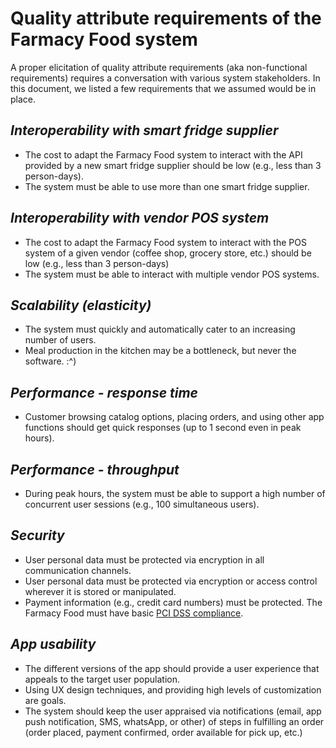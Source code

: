 # Quality attribute requirements of the Farmacy Food system

A proper elicitation of quality attribute requirements (aka non-functional requirements) requires a conversation with 
various system stakeholders. 
In this document, we listed a few requirements that we assumed would be in place. 

## *Interoperability with smart fridge supplier* 
- The cost to adapt the Farmacy Food system to interact with the API provided by a new smart fridge supplier should be 
low (e.g., less than 3 person-days).
- The system must be able to use more than one smart fridge supplier. 

## *Interoperability with vendor POS system* 
- The cost to adapt the Farmacy Food system to interact with the POS system of a given vendor (coffee shop, grocery 
store, etc.) should be low (e.g., less than 3 person-days)
- The system must be able to interact with multiple vendor POS systems. 

## *Scalability (elasticity)*
- The system must quickly and automatically cater to an increasing number of users.
- Meal production in the kitchen may be a bottleneck, but never the software.  :^) 

## *Performance - response time* 
- Customer browsing catalog options, placing orders, and using other app functions should get quick responses (up to 1 second even in peak hours).  

## *Performance - throughput* 
- During peak hours, the system must be able to support a high number of concurrent user sessions (e.g., 100 simultaneous users). 

## *Security*
- User personal data must be protected via encryption in all communication channels. 
- User personal data must be protected via encryption or access control wherever it is stored or manipulated. 
- Payment information (e.g., credit card numbers) must be protected. The Farmacy Food must have basic [PCI DSS compliance](https://en.wikipedia.org/wiki/Payment_Card_Industry_Data_Security_Standard). 

## *App usability* 
- The different versions of the app should provide a user experience that appeals to the target user population. 
- Using UX design techniques, and providing high levels of customization are goals.
- The system should keep the user appraised via notifications (email, app push notification, SMS, whatsApp, or other) of 
steps in fulfilling an order (order placed, payment confirmed, order available for pick up, etc.)
